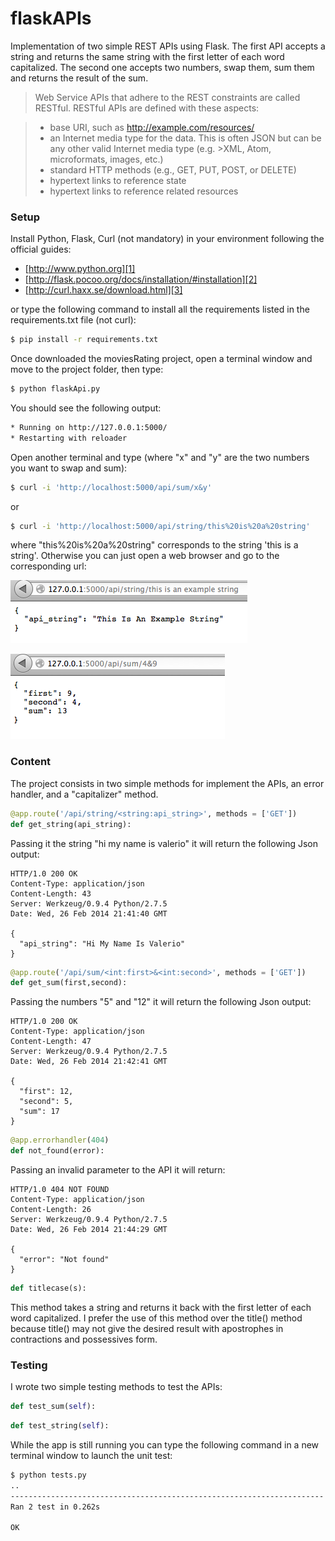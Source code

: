 flaskAPIs
=========

Implementation of two simple REST APIs using Flask.
The first API accepts a string and returns the same string with the first letter of each word capitalized.
The second one accepts two numbers, swap them, sum them and returns the result of the sum.


>Web Service APIs that adhere to the REST constraints are called RESTful. RESTful APIs are defined with these aspects:

>    * base URI, such as http://example.com/resources/
>    * an Internet media type for the data. This is often JSON but can be any other valid Internet media type (e.g. >XML, Atom, microformats, images, etc.)
>    * standard HTTP methods (e.g., GET, PUT, POST, or DELETE)
>    * hypertext links to reference state
>    * hypertext links to reference related resources


### Setup
Install Python, Flask, Curl (not mandatory) in your environment following the official guides: 

* [http://www.python.org][1]
* [http://flask.pocoo.org/docs/installation/#installation][2]
* [http://curl.haxx.se/download.html][3]

or type the following command to install all the requirements listed in the requirements.txt file (not curl):
``` Bash
$ pip install -r requirements.txt
```
Once downloaded the moviesRating project, open a terminal window and move to the project folder, then type: 
``` Bash
$ python flaskApi.py
``` 
You should see the following output:
``` Bash
* Running on http://127.0.0.1:5000/
* Restarting with reloader
``` 
Open another terminal and type (where "x" and "y" are the two numbers you want to swap and sum): 
``` Bash
$ curl -i 'http://localhost:5000/api/sum/x&y'
``` 
or
``` Bash
$ curl -i 'http://localhost:5000/api/string/this%20is%20a%20string'
``` 
where "this%20is%20a%20string" corresponds to the string 'this is a string'.
Otherwise you can just open a web browser and go to the corresponding url:

![My image](images/string_api.png)

![My image](images/sum_api.png)

### Content
The project consists in two simple methods for implement the APIs, an error handler, and a "capitalizer" method.

``` Python
@app.route('/api/string/<string:api_string>', methods = ['GET'])
def get_string(api_string):
``` 
Passing it the string "hi my name is valerio" it will return the following Json output:
```
HTTP/1.0 200 OK
Content-Type: application/json
Content-Length: 43
Server: Werkzeug/0.9.4 Python/2.7.5
Date: Wed, 26 Feb 2014 21:41:40 GMT

{
  "api_string": "Hi My Name Is Valerio"
}
```

``` Python
@app.route('/api/sum/<int:first>&<int:second>', methods = ['GET'])
def get_sum(first,second):
``` 
Passing the numbers "5" and "12" it will return the following Json output:
```
HTTP/1.0 200 OK
Content-Type: application/json
Content-Length: 47
Server: Werkzeug/0.9.4 Python/2.7.5
Date: Wed, 26 Feb 2014 21:42:41 GMT

{
  "first": 12, 
  "second": 5, 
  "sum": 17
}
```


``` Python
@app.errorhandler(404)
def not_found(error):
``` 
Passing an invalid parameter to the API it will return:
```
HTTP/1.0 404 NOT FOUND
Content-Type: application/json
Content-Length: 26
Server: Werkzeug/0.9.4 Python/2.7.5
Date: Wed, 26 Feb 2014 21:44:29 GMT

{
  "error": "Not found"
}
```

``` Python
def titlecase(s):
``` 
This method takes a string and returns it back with the first letter of each word capitalized. I prefer the use of this method over the title() method because title() may not give the desired result with apostrophes in contractions and possessives form.

### Testing
I wrote two simple testing methods to test the APIs:
``` Python
def test_sum(self):
```
``` Python
def test_string(self):
```
While the app is still running you can type the following command in a new terminal window to launch the unit test:
``` Bash
$ python tests.py
..
----------------------------------------------------------------------
Ran 2 test in 0.262s

OK
``` 

[1]: http://www.python.org
[2]: http://flask.pocoo.org/docs/installation/#installation
[3]: http://curl.haxx.se/download.html